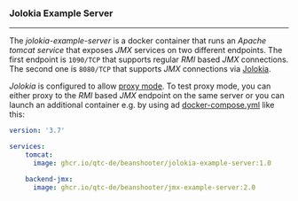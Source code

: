 ### Jolokia Example Server

----

The *jolokia-example-server* is a docker container that runs an *Apache tomcat service* that exposes
*JMX* services on two different endpoints. The first endpoint is `1090/TCP` that supports regular
*RMI* based *JMX* connections. The second one is `8080/TCP` that supports *JMX* connections via
[Jolokia](https://github.com/rhuss/jolokia).

*Jolokia* is configured to allow [proxy mode](https://jolokia.org/reference/html/proxy.html). To test
proxy mode, you can either proxy to the *RMI* based *JMX* endpoint on the same server or you can launch
an additional container e.g. by using ad [docker-compose.yml](./docker-compose.yml) like this:

```yml
version: '3.7'

services:
    tomcat:
      image: ghcr.io/qtc-de/beanshooter/jolokia-example-server:1.0

    backend-jmx:
      image: ghcr.io/qtc-de/beanshooter/jmx-example-server:2.0
```
